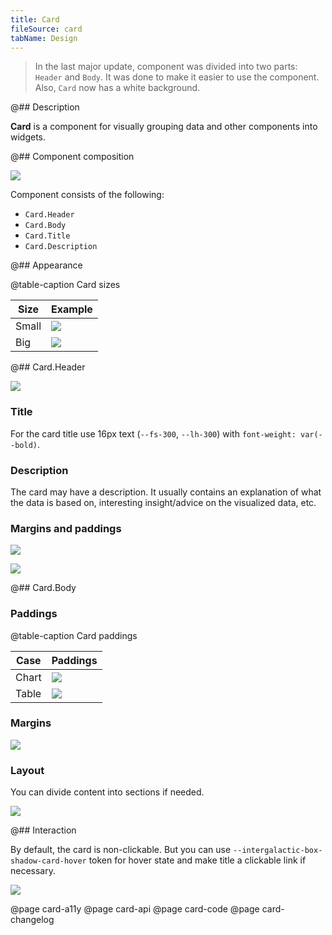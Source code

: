 ```yaml
---
title: Card
fileSource: card
tabName: Design
---
```


> In the last major update, component was divided into two parts: `Header` and `Body`. It was done to make it easier to use the component. Also, `Card` now has a white background.

@## Description

**Card** is a component for visually grouping data and other components into widgets.

@## Component composition

![](static/card-composition.png)

Component consists of the following:

- `Card.Header`
- `Card.Body`
- `Card.Title`
- `Card.Description`

@## Appearance

@table-caption Card sizes

| Size  | Example                                      |
| ----- | -------------------------------------------- |
| Small | ![](static/card-small.png) |
| Big   | ![](static/card-big.png)     |

@## Card.Header

![](static/card-header.png)

### Title

For the card title use 16px text (`--fs-300`, `--lh-300`) with `font-weight: var(--bold)`.

### Description

The card may have a description. It usually contains an explanation of what the data is based on, interesting insight/advice on the visualized data, etc.

### Margins and paddings

![](static/card-paddings1.png)

![](static/card-margins1.png)

@## Card.Body

### Paddings

@table-caption Card paddings

| Case  | Paddings                       |
| ----- | ------------------------------ |
| Chart | ![](static/card-paddings2.png) |
| Table | ![](static/card-paddings3.png) |

### Margins

![](static/card-margins2.png)

### Layout

You can divide content into sections if needed.

![](static/card-layout.png)

@## Interaction

By default, the card is non-clickable. But you can use `--intergalactic-box-shadow-card-hover` token for hover state and make title a clickable link if necessary.

![](static/card-clickable.png)

@page card-a11y
@page card-api
@page card-code
@page card-changelog

